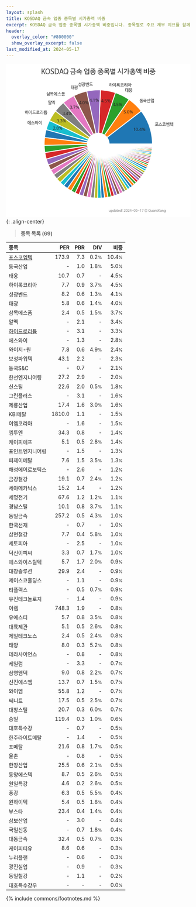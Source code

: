 ```yaml
---
layout: splash
title: KOSDAQ 금속 업종 종목별 시가총액 비중
excerpt: KOSDAQ 금속 업종 종목별 시가총액 비중입니다. 종목별로 주요 재무 지표를 함께 표시합니다.
header:
  overlay_color: "#800000"
  show_overlay_excerpt: false
last_modified_at: 2024-05-17
---
```



![KOSDAQ 금속 업종 종목별 시가총액 비중](/stats/sector/images/kosdaq_업종_금속_종목.png){: .align-center}


> **종목 목록 (69)**<a id="list"></a>

| **종목** | **PER** | **PBR** | **DIV** | **비중** |
| :------- | ------: | ------: | ------: | -------: |
| [포스코엠텍](/009520/) | 173.9 | 7.3 | 0.2<small>%</small> | 10.4<small>%</small> |
| 동국산업 | - | 1.0 | 1.8<small>%</small> | 5.0<small>%</small> |
| 태웅 | 10.7 | 0.7 | - | 4.5<small>%</small> |
| 하이록코리아 | 7.7 | 0.9 | 3.7<small>%</small> | 4.5<small>%</small> |
| 성광벤드 | 8.2 | 0.6 | 1.3<small>%</small> | 4.1<small>%</small> |
| 태광 | 5.8 | 0.6 | 1.4<small>%</small> | 4.0<small>%</small> |
| 삼목에스폼 | 2.4 | 0.5 | 1.5<small>%</small> | 3.7<small>%</small> |
| 알멕 | - | 2.1 | - | 3.4<small>%</small> |
| [하이드로리튬](/101670/) | - | 3.1 | - | 3.3<small>%</small> |
| 에스와이 | - | 1.3 | - | 2.8<small>%</small> |
| 와이지-원 | 7.8 | 0.6 | 4.9<small>%</small> | 2.4<small>%</small> |
| 보성파워텍 | 43.1 | 2.2 | - | 2.3<small>%</small> |
| 동국S&C | - | 0.7 | - | 2.1<small>%</small> |
| 한선엔지니어링 | 27.2 | 2.9 | - | 2.0<small>%</small> |
| 신스틸 | 22.6 | 2.0 | 0.5<small>%</small> | 1.8<small>%</small> |
| 그린플러스 | - | 3.1 | - | 1.6<small>%</small> |
| 제룡산업 | 17.4 | 1.6 | 3.0<small>%</small> | 1.6<small>%</small> |
| KBI메탈 | 1810.0 | 1.1 | - | 1.5<small>%</small> |
| 이엠코리아 | - | 1.6 | - | 1.5<small>%</small> |
| 엠투엔 | 34.3 | 0.8 | - | 1.4<small>%</small> |
| 케이피에프 | 5.1 | 0.5 | 2.8<small>%</small> | 1.4<small>%</small> |
| 포인트엔지니어링 | - | 1.5 | - | 1.3<small>%</small> |
| 피제이메탈 | 7.6 | 1.5 | 3.5<small>%</small> | 1.3<small>%</small> |
| 해성에어로보틱스 | - | 2.6 | - | 1.2<small>%</small> |
| 금강철강 | 19.1 | 0.7 | 2.4<small>%</small> | 1.2<small>%</small> |
| 세아메카닉스 | 15.2 | 1.4 | - | 1.2<small>%</small> |
| 세명전기 | 67.6 | 1.2 | 1.2<small>%</small> | 1.1<small>%</small> |
| 경남스틸 | 10.1 | 0.8 | 3.7<small>%</small> | 1.1<small>%</small> |
| 동일금속 | 257.2 | 0.5 | 4.3<small>%</small> | 1.0<small>%</small> |
| 한국선재 | - | 0.7 | - | 1.0<small>%</small> |
| 삼현철강 | 7.7 | 0.4 | 5.8<small>%</small> | 1.0<small>%</small> |
| 세토피아 | - | 2.5 | - | 1.0<small>%</small> |
| 덕신이피씨 | 3.3 | 0.7 | 1.7<small>%</small> | 1.0<small>%</small> |
| 에스와이스틸텍 | 5.7 | 1.7 | 2.0<small>%</small> | 0.9<small>%</small> |
| 대창솔루션 | 29.9 | 2.4 | - | 0.9<small>%</small> |
| 제이스코홀딩스 | - | 1.1 | - | 0.9<small>%</small> |
| 티플랙스 | - | 0.5 | 0.7<small>%</small> | 0.9<small>%</small> |
| 유진테크놀로지 | - | 1.4 | - | 0.9<small>%</small> |
| 이렘 | 748.3 | 1.9 | - | 0.8<small>%</small> |
| 유에스티 | 5.7 | 0.8 | 3.5<small>%</small> | 0.8<small>%</small> |
| 대륙제관 | 5.1 | 0.5 | 2.6<small>%</small> | 0.8<small>%</small> |
| 제일테크노스 | 2.4 | 0.5 | 2.4<small>%</small> | 0.8<small>%</small> |
| 태양 | 8.0 | 0.3 | 5.2<small>%</small> | 0.8<small>%</small> |
| 테라사이언스 | - | 0.8 | - | 0.8<small>%</small> |
| 케일럼 | - | 3.3 | - | 0.7<small>%</small> |
| 삼영엠텍 | 9.0 | 0.8 | 2.2<small>%</small> | 0.7<small>%</small> |
| 신진에스엠 | 13.7 | 0.7 | 1.5<small>%</small> | 0.7<small>%</small> |
| 와이엠 | 55.8 | 1.2 | - | 0.7<small>%</small> |
| 쎄니트 | 17.5 | 0.5 | 2.5<small>%</small> | 0.7<small>%</small> |
| 대창스틸 | 20.7 | 0.3 | 6.0<small>%</small> | 0.7<small>%</small> |
| 승일 | 119.4 | 0.3 | 1.0<small>%</small> | 0.6<small>%</small> |
| 대호특수강 | - | 0.7 | - | 0.5<small>%</small> |
| 한주라이트메탈 | - | 1.4 | - | 0.5<small>%</small> |
| 포메탈 | 21.6 | 0.8 | 1.7<small>%</small> | 0.5<small>%</small> |
| 율촌 | - | 0.8 | - | 0.5<small>%</small> |
| 한창산업 | 25.5 | 0.6 | 2.1<small>%</small> | 0.5<small>%</small> |
| 동양에스텍 | 8.7 | 0.5 | 2.6<small>%</small> | 0.5<small>%</small> |
| 원일특강 | 4.6 | 0.2 | 2.6<small>%</small> | 0.5<small>%</small> |
| 풍강 | 6.3 | 0.5 | 5.5<small>%</small> | 0.4<small>%</small> |
| 윈하이텍 | 5.4 | 0.5 | 1.8<small>%</small> | 0.4<small>%</small> |
| 부스타 | 23.4 | 0.4 | 1.4<small>%</small> | 0.4<small>%</small> |
| 삼보산업 | - | 3.0 | - | 0.4<small>%</small> |
| 국일신동 | - | 0.7 | 1.8<small>%</small> | 0.4<small>%</small> |
| 대동금속 | 32.4 | 0.5 | 0.7<small>%</small> | 0.3<small>%</small> |
| 케이피티유 | 8.6 | 0.6 | - | 0.3<small>%</small> |
| 누리플랜 | - | 0.6 | - | 0.3<small>%</small> |
| 광진실업 | - | 0.9 | - | 0.3<small>%</small> |
| 동일철강 | - | 1.1 | - | 0.2<small>%</small> |
| 대호특수강우 | - | - | - | 0.0<small>%</small> |

{% include commons/footnotes.md %}